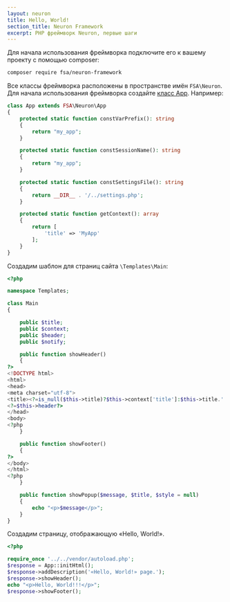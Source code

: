 ```yaml
---
layout: neuron
title: Hello, World!
section_title: Neuron Framework
excerpt: PHP фреймворк Neuron, первые шаги
---
```


Для начала использования фреймворка подключите его к вашему проекту с помощью composer:

```bash
composer require fsa/neuron-framework
```

Все классы фреймворка расположены в пространстве имён `FSA\Neuron`. Для начала использования фреймворка создайте [класс App](app). Например:

```php
class App extends FSA\Neuron\App
{
    protected static function constVarPrefix(): string
    {
        return "my_app";
    }

    protected static function constSessionName(): string
    {
        return "my_app";
    }

    protected static function constSettingsFile(): string
    {
        return __DIR__ . '/../settings.php';
    }

    protected static function getContext(): array
    {
        return [
            'title' => 'MyApp'
        ];
    }
}
```

Создадим шаблон для страниц сайта `\Templates\Main`:

```php
<?php

namespace Templates;

class Main
{

    public $title;
    public $context;
    public $header;
    public $notify;

    public function showHeader()
    {
?>
<!DOCTYPE html>
<html>
<head>
<meta charset="utf-8">
<title><?=is_null($this->title)?$this->context['title']:$this->title.' :: '.$this->context['title']?></title>
<?=$this->header?>
</head>
<body>
<?php
    }

    public function showFooter()
    {
?>
</body>
</html>
<?php
    }

    public function showPopup($message, $title, $style = null)
    {
        echo "<p>$message</p>";
    }
}
```

Создадим страницу, отображающую «Hello, World!».

```php
<?php

require_once '../../vendor/autoload.php';
$response = App::initHtml();
$response->addDescription('«Hello, World!» page.');
$response->showHeader();
echo "<p>Hello, World!!!</p>";
$response->showFooter();
```
